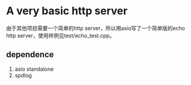 # A very basic http server 
由于其他项目需要一个简单的http server，所以用asio写了一个简单版的echo http server，使用样例见test/echo_test.cpp。

## dependence

1. asio standalone
2. spdlog
